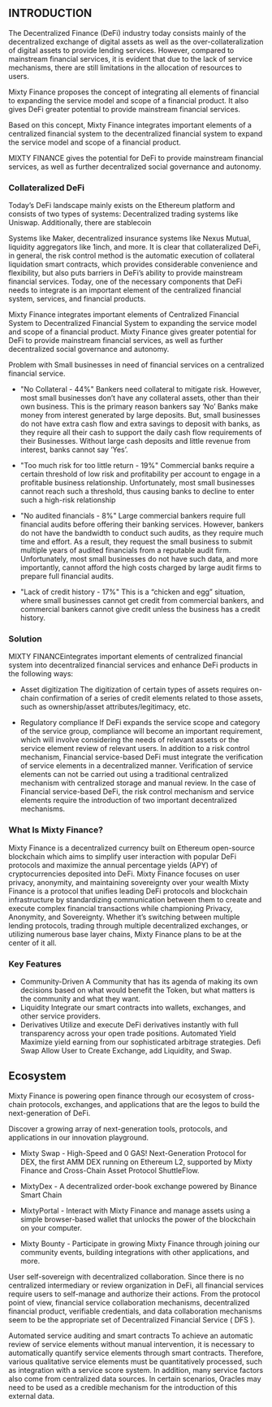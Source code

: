 ## INTRODUCTION
The Decentralized Finance (DeFi) industry today consists mainly of the decentralized exchange of digital assets as well as the over-collateralization of digital assets to provide lending services. However, compared to mainstream financial services, it is evident that due to the lack of service mechanisms, there
are still limitations in the allocation of resources to users.

Mixty Finance proposes the concept of integrating all elements of financial to expanding the service model and scope of a financial product. It also gives DeFi greater potential to provide mainstream financial services.

Based on this concept, Mixty Finance integrates important elements of a centralized financial system to the decentralized financial system to expand the service model and scope of a financial product. 

MIXTY FINANCE gives the potential for DeFi to provide mainstream financial services, as well as further decentralized social governance and autonomy.

### Collateralized DeFi
Today’s DeFi landscape mainly exists on the Ethereum platform and consists of two types of systems: Decentralized trading systems like Uniswap. Additionally, there are stablecoin 

Systems like Maker, decentralized insurance systems like Nexus Mutual, liquidity aggregators like 1inch, and more. It is clear that collateralized DeFi, in general, the risk control method is the automatic execution of collateral liquidation smart contracts, which provides considerable convenience and flexibility, but also puts barriers in DeFi’s ability to provide mainstream financial services. Today, one of the necessary components that DeFi needs to integrate is an important element of
the centralized financial system, services, and financial products.

Mixty Finance integrates important elements of Centralized Financial System to Decentralized Financial System to expanding the service model and scope of a financial product. Mixty Finance gives greater potential for DeFi to provide mainstream financial services, as well as further decentralized social governance and autonomy. 

Problem with Small businesses in need of financial services on a centralized financial service. 

- "No Collateral - 44%"
Bankers need collateral to mitigate risk. However, most small businesses don’t have any collateral assets, other than their own business. This is the primary reason bankers say ‘No’ Banks make money from interest generated by large deposits. But, small businesses do not have extra cash flow and extra savings to deposit with banks, as they require all their cash to support the daily cash flow requirements of their Businesses. Without large cash deposits and little revenue from interest,
banks cannot say ‘Yes’.

- "Too much risk for too little return - 19%"
Commercial banks require a certain threshold of low risk and profitability per account to engage in a profitable business relationship. Unfortunately, most small businesses cannot reach such a threshold, thus causing banks to decline to enter such a high-risk relationship

- "No audited financials - 8%"
Large commercial bankers require full financial audits before offering their banking services. However, bankers do not have the bandwidth to conduct such audits, as they require much time and effort. As a result, they request the small business to submit multiple years of audited financials from a reputable audit firm. Unfortunately, most small businesses do not have such data, and more importantly, cannot afford the high costs charged by large audit firms to prepare full financial audits. 

- "Lack of credit history - 17%"
This is a “chicken and egg” situation, where small businesses cannot get credit from commercial bankers, and commercial bankers cannot give credit unless the business has a credit history.

### Solution
MIXTY FINANCEintegrates important elements of centralized
financial system into decentralized financial services and enhance DeFi products in the following ways:
- Asset digitization
The digitization of certain types of assets requires on-chain confirmation of a series of credit elements related to those assets, such as ownership/asset attributes/legitimacy, etc.

- Regulatory compliance
If DeFi expands the service scope and category of the service group, compliance will become an important requirement, which will involve considering the needs of relevant assets or the service element review of relevant users. In addition to a risk control mechanism, Financial service-based DeFi must integrate the verification of service elements in a decentralized manner.  Verification of service elements can not be carried out using a traditional centralized mechanism with centralized storage and manual review. In the case of Financial service-based DeFi, the risk control mechanism and service elements require the introduction of two important decentralized mechanisms. 

### What Is Mixty Finance? 
Mixty Finance is a decentralized currency built on Ethereum open-source blockchain which aims to simplify user interaction with popular DeFi protocols and maximize the annual percentage yields (APY) of cryptocurrencies deposited into DeFi. Mixty Finance focuses on user privacy, anonymity, and maintaining sovereignty over your wealth Mixty Finance is a protocol that unifies leading DeFi protocols and blockchain infrastructure by standardizing communication between them to create and execute complex financial transactions while championing Privacy, Anonymity, and Sovereignty. Whether it’s switching between multiple lending protocols, trading through multiple decentralized exchanges, or utilizing numerous base layer chains, Mixty Finance plans to be at the center of it all.

### Key Features 
- Community-Driven 
A Community that has its agenda of making its own decisions based on what would benefit the Token, but what matters is the community and what they want.
- Liquidity 
Integrate our smart contracts into wallets, exchanges, and other service providers.
- Derivatives 
Utilize and execute DeFi derivatives instantly with full transparency across your open trade positions. Automated Yield Maximize yield earning from our sophisticated arbitrage strategies. Defi Swap Allow User to Create Exchange, add Liquidity, and Swap.

## Ecosystem

Mixty Finance is powering open finance through our ecosystem of cross-chain protocols, exchanges, and applications that are the legos to build the next-generation of DeFi.

Discover a growing array of next-generation tools, protocols, and applications in our innovation playground.


- Mixty Swap - High-Speed and 0 GAS! Next-Generation Protocol for DEX, the first AMM DEX running on Ethereum L2, supported by Mixty Finance and Cross-Chain Asset Protocol ShuttleFlow.

- MixtyDex - A decentralized order-book exchange powered by Binance Smart Chain

- MixtyPortal - Interact with Mixty Finance and manage assets using a simple browser-based wallet that unlocks the power of the blockchain on your computer.

- Mixty Bounty - Participate in growing Mixty Finance through joining our community events, building integrations with other applications, and more.

User self-sovereign with decentralized collaboration. Since there is no centralized intermediary or review organization in DeFi, all financial services require users to self-manage and authorize their actions. From the protocol point of view, financial service collaboration mechanisms, decentralized financial product, verifiable credentials, and data collaboration mechanisms seem to be the appropriate set of Decentralized Financial Service ( DFS ).

Automated service auditing and smart contracts To achieve an automatic review of service elements without manual intervention, it is necessary to automatically quantify service elements through smart contracts. Therefore, various qualitative service elements must be quantitatively processed, such as integration with a service score system. In addition, many service factors also come from centralized data sources. In certain scenarios, Oracles may need to be used as a credible mechanism for the introduction of this external data.


